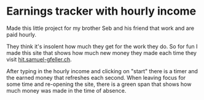 # Earnings tracker with hourly income

Made this little project for my brother Seb and his friend that work and are paid hourly.   

They think it's insolent how much they get for the work they do. So for fun I made this site
that shows how much new money they made each time they visit [hit.samuel-gfeller.ch](https://hit.samuel-gfeller.ch).

After typing in the hourly income and clicking on "start" there is a timer and the earned money
that refreshes each second. When leaving focus for some time and re-opening the site, 
there is a green span that shows how much money was made in the time of absence.